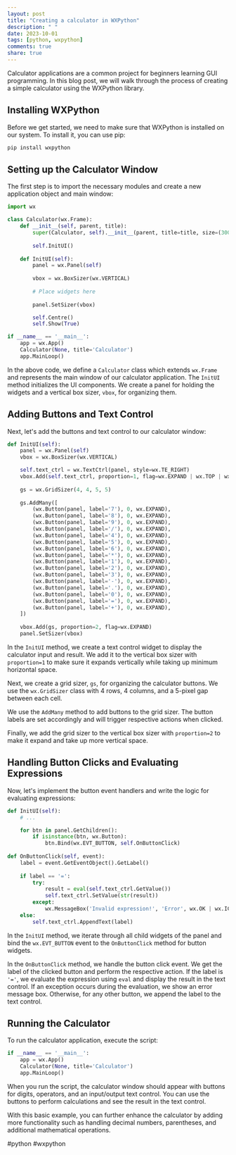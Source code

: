```yaml
---
layout: post
title: "Creating a calculator in WXPython"
description: " "
date: 2023-10-01
tags: [python, wxpython]
comments: true
share: true
---
```


Calculator applications are a common project for beginners learning GUI programming. In this blog post, we will walk through the process of creating a simple calculator using the WXPython library.

## Installing WXPython

Before we get started, we need to make sure that WXPython is installed on our system. To install it, you can use pip:

```python
pip install wxpython
```

## Setting up the Calculator Window

The first step is to import the necessary modules and create a new application object and main window:

```python
import wx

class Calculator(wx.Frame):
    def __init__(self, parent, title):
        super(Calculator, self).__init__(parent, title=title, size=(300, 400))
        
        self.InitUI()
        
    def InitUI(self):
        panel = wx.Panel(self)
        
        vbox = wx.BoxSizer(wx.VERTICAL)
        
        # Place widgets here
        
        panel.SetSizer(vbox)

        self.Centre()
        self.Show(True)

if __name__ == '__main__':
    app = wx.App()
    Calculator(None, title='Calculator')
    app.MainLoop()
```

In the above code, we define a `Calculator` class which extends `wx.Frame` and represents the main window of our calculator application. The `InitUI` method initializes the UI components. We create a panel for holding the widgets and a vertical box sizer, `vbox`, for organizing them.

## Adding Buttons and Text Control

Next, let's add the buttons and text control to our calculator window:

```python
def InitUI(self):
    panel = wx.Panel(self)
    vbox = wx.BoxSizer(wx.VERTICAL)

    self.text_ctrl = wx.TextCtrl(panel, style=wx.TE_RIGHT)
    vbox.Add(self.text_ctrl, proportion=1, flag=wx.EXPAND | wx.TOP | wx.BOTTOM, border=4)
    
    gs = wx.GridSizer(4, 4, 5, 5)
    
    gs.AddMany([
        (wx.Button(panel, label='7'), 0, wx.EXPAND),
        (wx.Button(panel, label='8'), 0, wx.EXPAND),
        (wx.Button(panel, label='9'), 0, wx.EXPAND),
        (wx.Button(panel, label='/'), 0, wx.EXPAND),
        (wx.Button(panel, label='4'), 0, wx.EXPAND),
        (wx.Button(panel, label='5'), 0, wx.EXPAND),
        (wx.Button(panel, label='6'), 0, wx.EXPAND),
        (wx.Button(panel, label='*'), 0, wx.EXPAND),
        (wx.Button(panel, label='1'), 0, wx.EXPAND),
        (wx.Button(panel, label='2'), 0, wx.EXPAND),
        (wx.Button(panel, label='3'), 0, wx.EXPAND),
        (wx.Button(panel, label='-'), 0, wx.EXPAND),
        (wx.Button(panel, label='.'), 0, wx.EXPAND),
        (wx.Button(panel, label='0'), 0, wx.EXPAND),
        (wx.Button(panel, label='='), 0, wx.EXPAND),
        (wx.Button(panel, label='+'), 0, wx.EXPAND),
    ])
    
    vbox.Add(gs, proportion=2, flag=wx.EXPAND)
    panel.SetSizer(vbox)
```

In the `InitUI` method, we create a text control widget to display the calculator input and result. We add it to the vertical box sizer with `proportion=1` to make sure it expands vertically while taking up minimum horizontal space.

Next, we create a grid sizer, `gs`, for organizing the calculator buttons. We use the `wx.GridSizer` class with 4 rows, 4 columns, and a 5-pixel gap between each cell.

We use the `AddMany` method to add buttons to the grid sizer. The button labels are set accordingly and will trigger respective actions when clicked.

Finally, we add the grid sizer to the vertical box sizer with `proportion=2` to make it expand and take up more vertical space.

## Handling Button Clicks and Evaluating Expressions

Now, let's implement the button event handlers and write the logic for evaluating expressions:

```python
def InitUI(self):
    # ...

    for btn in panel.GetChildren():
        if isinstance(btn, wx.Button):
            btn.Bind(wx.EVT_BUTTON, self.OnButtonClick)
            
def OnButtonClick(self, event):
    label = event.GetEventObject().GetLabel()
    
    if label == '=':
        try:
            result = eval(self.text_ctrl.GetValue())
            self.text_ctrl.SetValue(str(result))
        except:
            wx.MessageBox('Invalid expression!', 'Error', wx.OK | wx.ICON_ERROR)
    else:
        self.text_ctrl.AppendText(label)
```

In the `InitUI` method, we iterate through all child widgets of the panel and bind the `wx.EVT_BUTTON` event to the `OnButtonClick` method for button widgets.

In the `OnButtonClick` method, we handle the button click event. We get the label of the clicked button and perform the respective action. If the label is `'='`, we evaluate the expression using `eval` and display the result in the text control. If an exception occurs during the evaluation, we show an error message box. Otherwise, for any other button, we append the label to the text control.

## Running the Calculator


To run the calculator application, execute the script:

```python
if __name__ == '__main__':
    app = wx.App()
    Calculator(None, title='Calculator')
    app.MainLoop()
```

When you run the script, the calculator window should appear with buttons for digits, operators, and an input/output text control. You can use the buttons to perform calculations and see the result in the text control.

With this basic example, you can further enhance the calculator by adding more functionality such as handling decimal numbers, parentheses, and additional mathematical operations.

#python #wxpython